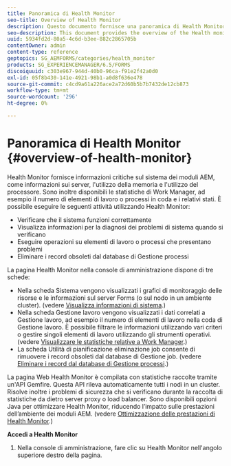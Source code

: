 ```yaml
---
title: Panoramica di Health Monitor
seo-title: Overview of Health Monitor
description: Questo documento fornisce una panoramica di Health Monitor e informazioni dettagliate su come accedervi.
seo-description: This document provides the overview of the Health monitor, and details about how you can access it.
uuid: 5934fd2d-80a5-4c6d-b3ee-882c2865705b
contentOwner: admin
content-type: reference
geptopics: SG_AEMFORMS/categories/health_monitor
products: SG_EXPERIENCEMANAGER/6.5/FORMS
discoiquuid: c303e967-944d-40b0-96ca-f91e2f42a0d0
exl-id: 05f8b430-141e-4921-98b1-a0d8f636e478
source-git-commit: c4cd9a61a226ace2a72d60b5b7b7432de12cb873
workflow-type: tm+mt
source-wordcount: '296'
ht-degree: 0%

---
```


# Panoramica di Health Monitor {#overview-of-health-monitor}

Health Monitor fornisce informazioni critiche sul sistema dei moduli AEM, come informazioni sui server, l&#39;utilizzo della memoria e l&#39;utilizzo del processore. Sono inoltre disponibili le statistiche di Work Manager, ad esempio il numero di elementi di lavoro o processi in coda e i relativi stati. È possibile eseguire le seguenti attività utilizzando Health Monitor:

* Verificare che il sistema funzioni correttamente
* Visualizza informazioni per la diagnosi dei problemi di sistema quando si verificano
* Eseguire operazioni su elementi di lavoro o processi che presentano problemi
* Eliminare i record obsoleti dal database di Gestione processi

La pagina Health Monitor nella console di amministrazione dispone di tre schede:

* Nella scheda Sistema vengono visualizzati i grafici di monitoraggio delle risorse e le informazioni sul server Forms (o sul nodo in un ambiente cluster). (vedere [Visualizza informazioni di sistema](/help/forms/using/admin-help/view-system-information.md#view-system-information).)
* Nella scheda Gestione lavoro vengono visualizzati i dati correlati a Gestione lavoro, ad esempio il numero di elementi di lavoro nella coda di Gestione lavoro. È possibile filtrare le informazioni utilizzando vari criteri o gestire singoli elementi di lavoro utilizzando gli strumenti operativi. (vedere [Visualizzare le statistiche relative a Work Manager](/help/forms/using/admin-help/view-statistics-related-manager.md#view-statistics-related-to-work-manager).)
* La scheda Utilità di pianificazione eliminazione job consente di rimuovere i record obsoleti dal database di Gestione job. (vedere [Eliminare i record dal database di Gestione processi](/help/forms/using/admin-help/purge-records-job-manager-database.md#purge-records-from-the-job-manager-database).)

La pagina Web Health Monitor è compilata con statistiche raccolte tramite un&#39;API Gemfire. Questa API rileva automaticamente tutti i nodi in un cluster. Risolve inoltre i problemi di sicurezza che si verificano durante la raccolta di statistiche da dietro server proxy o load balancer. Sono disponibili opzioni Java per ottimizzare Health Monitor, riducendo l’impatto sulle prestazioni dell’ambiente dei moduli AEM. (vedere [Ottimizzazione delle prestazioni di Health Monitor](/help/forms/using/admin-help/fine-tuning-health-monitor-performance.md#fine-tuning-health-monitor-performance).)

**Accedi a Health Monitor**

1. Nella console di amministrazione, fare clic su Health Monitor nell&#39;angolo superiore destro della pagina.
